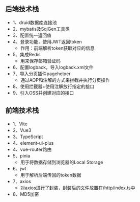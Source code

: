 ## 后端技术栈
- 1、druid数据库连接池
- 2、mybatis及SqlGen工具类
- 3、配置统一返回值
- 4、登录功能，使用JWT返回token
  - 作用：前端解析token获取对应的信息
- 5、集成Redis
  - 用来保存邮箱验证码
- 6、配置logback，导入logback.xml文件
- 7、导入分页插件pagehelper
  - 通过AOP和注解的方式来拦截并执行分页操作
- 8、使用拦截器+使用注解放行指定的接口
- 9、引入OSS并创建对应的接口

## 前端技术栈
- 1、Vite
- 2、Vue3
- 3、TypeScript
- 4、element-ui-plus
- 4、vue-router路由
- 5、pinia
  - 用于将数据存储到浏览器的Local Storage
- 6、jwt
  - 用于解析后端传回的token数据
- 7、axios
  - 对axios进行了封装，封装后的文件放置在/http/index.ts中
- 8、MD5加密
